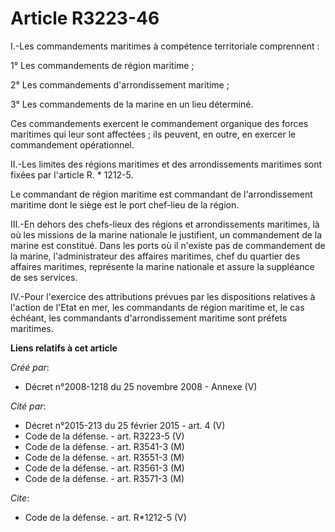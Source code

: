 # Article R3223-46

I.-Les commandements maritimes à compétence territoriale comprennent : 

1° Les commandements de région maritime ; 

2° Les commandements d'arrondissement maritime ; 

3° Les commandements de la marine en un lieu déterminé. 

Ces commandements exercent le commandement organique des forces maritimes qui leur sont affectées ; ils peuvent, en outre, en
exercer le commandement opérationnel. 

II.-Les limites des régions maritimes et des arrondissements maritimes sont fixées par l'article R. * 1212-5. 

Le commandant de région maritime est commandant de l'arrondissement maritime dont le siège est le port chef-lieu de la
région. 

III.-En dehors des chefs-lieux des régions et arrondissements maritimes, là où les missions de la marine nationale le
justifient, un commandement de la marine est constitué. Dans les ports où il n'existe pas de commandement de la marine,
l'administrateur des affaires maritimes, chef du quartier des affaires maritimes, représente la marine nationale et assure la
suppléance de ses services. 

IV.-Pour l'exercice des attributions prévues par les dispositions relatives à l'action de l'Etat en mer, les commandants de
région maritime et, le cas échéant, les commandants d'arrondissement maritime sont préfets maritimes.

**Liens relatifs à cet article**

_Créé par_:

  - Décret n°2008-1218 du 25 novembre 2008 -  Annexe (V)

_Cité par_:

  - Décret n°2015-213 du 25 février 2015 - art. 4 (V)
  - Code de la défense. - art. R3223-5 (V)
  - Code de la défense. - art. R3541-3 (M)
  - Code de la défense. - art. R3551-3 (M)
  - Code de la défense. - art. R3561-3 (M)
  - Code de la défense. - art. R3571-3 (M)

_Cite_:

  - Code de la défense. - art. R*1212-5 (V)
